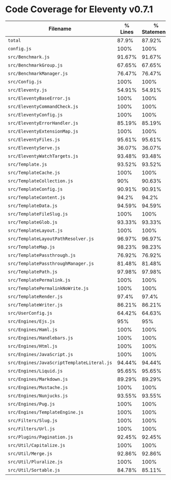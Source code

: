 # Code Coverage for Eleventy v0.7.1

| Filename                                   | % Lines | % Statements | % Functions | % Branches |
| ------------------------------------------ | ------- | ------------ | ----------- | ---------- |
| `total`                                    | 87.9%   | 87.92%       | 87.03%      | 79.43%     |
| `config.js`                                | 100%    | 100%         | 100%        | 100%       |
| `src/Benchmark.js`                         | 91.67%  | 91.67%       | 83.33%      | 66.67%     |
| `src/BenchmarkGroup.js`                    | 67.65%  | 67.65%       | 71.43%      | 30%        |
| `src/BenchmarkManager.js`                  | 76.47%  | 76.47%       | 71.43%      | 75%        |
| `src/Config.js`                            | 100%    | 100%         | 100%        | 100%       |
| `src/Eleventy.js`                          | 54.91%  | 54.91%       | 57.58%      | 48%        |
| `src/EleventyBaseError.js`                 | 100%    | 100%         | 100%        | 100%       |
| `src/EleventyCommandCheck.js`              | 100%    | 100%         | 100%        | 87.5%      |
| `src/EleventyConfig.js`                    | 100%    | 100%         | 100%        | 100%       |
| `src/EleventyErrorHandler.js`              | 85.19%  | 85.19%       | 83.33%      | 64%        |
| `src/EleventyExtensionMap.js`              | 100%    | 100%         | 100%        | 100%       |
| `src/EleventyFiles.js`                     | 95.61%  | 95.61%       | 88.57%      | 91.18%     |
| `src/EleventyServe.js`                     | 36.07%  | 36.07%       | 56.25%      | 24.39%     |
| `src/EleventyWatchTargets.js`              | 93.48%  | 93.48%       | 90%         | 93.33%     |
| `src/Template.js`                          | 93.52%  | 93.52%       | 95.35%      | 84.21%     |
| `src/TemplateCache.js`                     | 100%    | 100%         | 100%        | 100%       |
| `src/TemplateCollection.js`                | 90%     | 90.63%       | 92.31%      | 75%        |
| `src/TemplateConfig.js`                    | 90.91%  | 90.91%       | 66.67%      | 90%        |
| `src/TemplateContent.js`                   | 94.2%   | 94.2%        | 100%        | 90.91%     |
| `src/TemplateData.js`                      | 94.59%  | 94.59%       | 100%        | 78.57%     |
| `src/TemplateFileSlug.js`                  | 100%    | 100%         | 100%        | 100%       |
| `src/TemplateGlob.js`                      | 93.33%  | 93.33%       | 100%        | 87.5%      |
| `src/TemplateLayout.js`                    | 100%    | 100%         | 100%        | 100%       |
| `src/TemplateLayoutPathResolver.js`        | 96.97%  | 96.97%       | 100%        | 92.86%     |
| `src/TemplateMap.js`                       | 98.23%  | 98.23%       | 100%        | 88.64%     |
| `src/TemplatePassthrough.js`               | 76.92%  | 76.92%       | 75%         | 0%         |
| `src/TemplatePassthroughManager.js`        | 81.48%  | 81.48%       | 81.25%      | 75%        |
| `src/TemplatePath.js`                      | 97.98%  | 97.98%       | 95.83%      | 96.77%     |
| `src/TemplatePermalink.js`                 | 100%    | 100%         | 100%        | 100%       |
| `src/TemplatePermalinkNoWrite.js`          | 100%    | 100%         | 100%        | 100%       |
| `src/TemplateRender.js`                    | 97.4%   | 97.4%        | 100%        | 90.48%     |
| `src/TemplateWriter.js`                    | 86.21%  | 86.21%       | 75%         | 37.5%      |
| `src/UserConfig.js`                        | 64.42%  | 64.63%       | 52.27%      | 53.97%     |
| `src/Engines/Ejs.js`                       | 95%     | 95%          | 85.71%      | 66.67%     |
| `src/Engines/Haml.js`                      | 100%    | 100%         | 100%        | 100%       |
| `src/Engines/Handlebars.js`                | 100%    | 100%         | 100%        | 83.33%     |
| `src/Engines/Html.js`                      | 100%    | 100%         | 100%        | 100%       |
| `src/Engines/JavaScript.js`                | 100%    | 100%         | 100%        | 100%       |
| `src/Engines/JavaScriptTemplateLiteral.js` | 94.44%  | 94.44%       | 100%        | 100%       |
| `src/Engines/Liquid.js`                    | 95.65%  | 95.65%       | 96.15%      | 80%        |
| `src/Engines/Markdown.js`                  | 89.29%  | 89.29%       | 87.5%       | 75%        |
| `src/Engines/Mustache.js`                  | 100%    | 100%         | 100%        | 100%       |
| `src/Engines/Nunjucks.js`                  | 93.55%  | 93.55%       | 100%        | 87.5%      |
| `src/Engines/Pug.js`                       | 100%    | 100%         | 100%        | 75%        |
| `src/Engines/TemplateEngine.js`            | 100%    | 100%         | 100%        | 100%       |
| `src/Filters/Slug.js`                      | 100%    | 100%         | 100%        | 100%       |
| `src/Filters/Url.js`                       | 100%    | 100%         | 100%        | 100%       |
| `src/Plugins/Pagination.js`                | 92.45%  | 92.45%       | 92.86%      | 80.36%     |
| `src/Util/Capitalize.js`                   | 100%    | 100%         | 100%        | 100%       |
| `src/Util/Merge.js`                        | 92.86%  | 92.86%       | 100%        | 86.36%     |
| `src/Util/Pluralize.js`                    | 100%    | 100%         | 100%        | 100%       |
| `src/Util/Sortable.js`                     | 84.78%  | 85.11%       | 73.91%      | 94.44%     |
